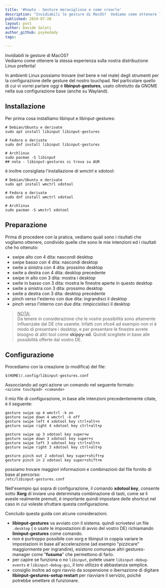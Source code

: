 ```yaml
---
title: '#howto - Gesture meravigliose e come crearle'
description: "Invidiabili le gesture di MacOS?  Vediamo come ottenere la stessa esperienza sulla nostra distribuzione Linux preferita! "
published: 2019-07-20
layout: post
author: Davide Galati
author_github: psykedady
tags:

---
```

Invidiabili le gesture di MacOS?  
Vediamo come ottenere la stessa esperienza sulla nostra distribuzione Linux preferita!  

In ambienti Linux possiamo trovare (nel bene e nel male) degli strumenti per la configurazione delle gesture del nostro touchpad. Nel particolare quello di cui vi vorrei parlare oggi è **libinput-gestures**, usato oltretutto da GNOME nella sua configurazione base (anche su Wayland).  

## Installazione

Per prima cosa installiamo libinput e libinput-gestures:  

    # Debian/Ubuntu e derivate
    sudo apt install libinput libinput-gestures

    # Fedora e derivate
    sudo dnf install libinput libinput-gestures

    # Archlinux 
    sudo pacman -S libinput
    ## nota - libinput-gestures si trova su AUR

è inoltre consigliata l'installazione di wmctrl e xdotool:  

    # Debian/Ubuntu e derivate
    sudo apt install wmctrl xdotool

    # Fedora e derivate
    sudo dnf install wmctrl xdotool

    # Archlinux
    sudo pacman -S wmctrl xdotool

## Preparazione

Prima di procedere con la pratica, vediamo quali sono i risultati che vogliamo ottenere, condivido quelle che sono le mie intenzioni ed i risultati che ho ottenuto:  

*   swipe alto con 4 dita: nascondi desktop
*   swipe basso con 4 dita: nascondi desktop
*   swite a sinistra con 4 dita: prossimo desktop
*   swite a destra con 4 dita: desktop precedente
*   swipe in alto con 3 dita: mostra i desktop
*   swite in basso con 3 dita: mostra le finestre aperte in questo desktop
*   swite a sinistra con 3 dita: prossimo desktop
*   swite a destra con 3 dita: desktop precedente
*   pinch verso l'esterno con due dita: ingrandisci il desktop
*   pinch verso l'interno con due dita: rimpicciolisci il desktop  

> <u>NOTA:</u>  
> Da tenere in considerazione che le vostre possibilità sono altamente influenzate dal DE che userete. Infatti con xfce4 ad esempio non vi è modo di presentare i desktop, e per presentare le finestre avrete bisogno di altri tool come **skippy-xd**. Quindi scegliete in base alle possibilità offerte dal vostro DE.

## Configurazione

Procediamo con la creazione (o modifica) del file:  

`$(HOME)/.config/libinput-gestures.conf`  

Assocciando ad ogni azione un comando nel seguente formato:  
`<azione touchpad> <comando>`  

Il mio file di configurazione, in base alle intenzioni precedentemente citate, è il seguente:  

    gesture swipe up 4 wmctrl -k on
    gesture swipe down 4 wmctrl -k off
    gesture swipe left 4 xdotool key ctrl+alt+n
    gesture swipe right 4 xdotool key ctrl+alt+p

    gesture swipe up 3 xdotool key super+w
    gesture swipe down 3 xdotool key super+s
    gesture swipe left 3 xdotool key ctrl+alt+n
    gesture swipe right 3 xdotool key ctrl+alt+p

    gesture pinch out 2 xdotool key super+shift+p
    gesture pinch in 2 xdotool key super+shift+m

possiamo trovare maggiori informazioni e combinazioni dal file fornito di base al percorso:  
`/etc/libinput-gestures.conf`

Nell'esempio qui sopra di configurazione, il comando **xdotool key**, consente sotto **Xorg** di inviare una determinata combinazione di tasti, come se li aveste realmente premuti, è importante quindi impostare delle shortcut nel caso in cui voleste sfruttare questa configurazione.  

Concludo questa guida con alcune considerazioni.

*   **libinput-gestures** va avviato con il sistema. quindi scrivetevi un file `.desktop` ( o usate le impostazioni di avvio del vostro DE) richiamando **lininput-gestures** come comando.
*   non è purtroppo possibile con xorg e libinput in coppia variare le impostazioni in base all'accelerazione (ad esempio "pizzicare" maggiormente per ingrandire), esistono comunque altri gestures-manager come "**fusuma**" che permettono di farlo.
*   per capire se funziona o no `libinput`, potete usare `libinput-debug-events` e `libinput-debug-gui`, il loro utilizzo è abbastanza semplice.
*   consiglio inoltre ad ogni riavvio da sospensione o ibernazione di digitare **libinput-gestures-setup restart** per riavviare il servizio, poichè potrebbe smettere di funzionare.